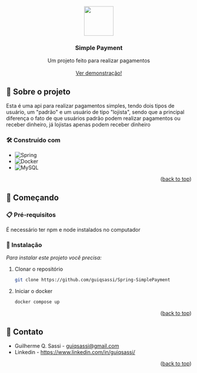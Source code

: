 
<a id="readme-top"></a>


<!-- PROJECT LOGO -->
<br />
<div align="center">

  <img src="pawHand/src/assets/Logo.png" height="80"/>
  <h3 align="center">Simple Payment</h3>

  <p align="center">
    Um projeto feito para realizar pagamentos
    <br />
    <br />
    <a href="https://media.discordapp.net/attachments/857222932363608067/1258433283738570855/image.png?ex=668806d3&is=6686b553&hm=f56e4f8b6c1eece443c1e857f279aab78bc1e2bde4ea342cd4dbcc7ca8016209&=&format=webp&quality=lossless&width=550&height=276">Ver demonstração!</a>
  </p>
</div>


<!-- ABOUT THE PROJECT -->
## 📌 Sobre o projeto
  Esta é uma api para realizar pagamentos simples, tendo dois tipos de usuário, um "padrão" e um usuário de tipo "lojista", sendo que a principal diferença o fato de que usuários padrão podem realizar pagamentos ou receber dinheiro, já lojistas apenas podem receber dinheiro 


### 🛠️ Construído com

* ![Spring](https://img.shields.io/badge/spring-%236DB33F.svg?style=for-the-badge&logo=spring&logoColor=white)
* ![Docker](https://img.shields.io/badge/docker-%230db7ed.svg?style=for-the-badge&logo=docker&logoColor=white)
* ![MySQL](https://img.shields.io/badge/mysql-4479A1.svg?style=for-the-badge&logo=mysql&logoColor=white)

<p align="right">(<a href="#readme-top">back to top</a>)</p>



<!-- GETTING STARTED -->
## 🚀 Começando

### 📋 Pré-requisitos

  É necessário ter npm e node instalados no computador

### 🔧 Instalação

_Para instalar este projeto você precisa:_

1. Clonar o repositório
   ```sh
   git clone https://github.com/guiqsassi/Spring-SimplePayment
   ```
2. Iniciar o docker
   ```sh
   docker compose up
   ```

<p align="right">(<a href="#readme-top">back to top</a>)</p>




<!-- CONTACT -->
## 💬 Contato

* Guilherme Q. Sassi - guiqsassi@gmail.com
* Linkedin - https://www.linkedin.com/in/guiqsassi/

<p align="right">(<a href="#readme-top">back to top</a>)</p>


